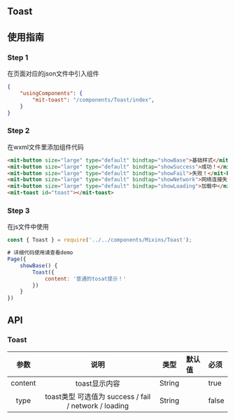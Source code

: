 ## Toast

## 使用指南

### Step 1

在页面对应的json文件中引入组件

```json
{
	"usingComponents": {
		"mit-toast": "/components/Toast/index",
	}
}
```
### Step 2

在wxml文件里添加组件代码

```html
<mit-button size="large" type="default" bindtap="showBase">基础样式</mit-button>
<mit-button size="large" type="default" bindtap="showSuccess">成功！</mit-button>
<mit-button size="large" type="default" bindtap="showFail">失败！</mit-button>
<mit-button size="large" type="default" bindtap="showNetwork">网络连接失败！</mit-button>
<mit-button size="large" type="default" bindtap="showLoading">加载中</mit-button>
<mit-toast id="toast"></mit-toast>
```

### Step 3

在js文件中使用

```js
const { Toast } = require('../../components/Mixins/Toast');

# 详细代码使用请查看demo
Page({
	showBase() {
		Toast({
			content: '普通的tosat提示！'
		})
	}
})
```

## API

### Toast

|参数	    	  |说明  			   |类型            |默认值     |必须  |
|:-----------: |:---------------:| :-------------:| :-------- | :--------|
| content | toast显示内容 | String | | true |
| type | toast类型 可选值为 success / fail / network / loading | String |  | false |
